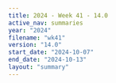 ```yaml
---
title: 2024 - Week 41 - 14.0
active_nav: summaries
year: "2024"
filename: "wk41"
version: "14.0"
start_date: "2024-10-07"
end_date: "2024-10-13"
layout: "summary"
---
```

